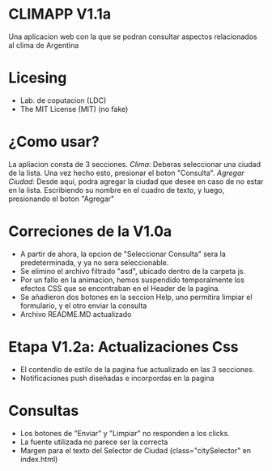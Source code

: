 CLIMAPP V1.1a 
================
Una aplicacion web con la que se podran consultar aspectos relacionados al clima de Argentina

Licesing
================
- Lab. de coputacion (LDC)
- The MIT License (MIT) (no fake)

# ¿Como usar?

La apliacion consta de 3 secciones. 
*Clima:* Deberas seleccionar una ciudad de la lista. Una vez hecho esto, presionar el boton "Consulta".
*Agregar Ciudad:* Desde aqui, podra agregar la ciudad que desee en caso de no estar en la lista. Escribiendo su nombre en el cuadro de texto, y luego, presionando el boton "Agregar"

# Correciones de la V1.0a
- A partir de ahora, la opcion de "Seleccionar Consulta" sera la predeterminada, y ya no sera seleccionable. 
- Se elimino el archivo filtrado "asd", ubicado dentro de la carpeta js.
- Por un fallo en la animacion, hemos suspendido temporalmente los efectos CSS que se encontraban en el Header de la pagina.
- Se añadieron dos botones en la seccion Help, uno permitira limpiar el formulario, y el otro enviar la consulta
- Archivo README.MD actualizado

# Etapa V1.2a: Actualizaciones Css 
- El contendio de estilo de la pagina fue actualizado en las 3 secciones.
- Notificaciones push diseñadas e incorpordas en la pagina

# Consultas 
- Los botones de "Enviar" y "Limpiar" no responden a los clicks. 
- La fuente utilizada no parece ser la correcta 
- Margen para el texto del Selector de Ciudad (class="citySelector" en index.html)